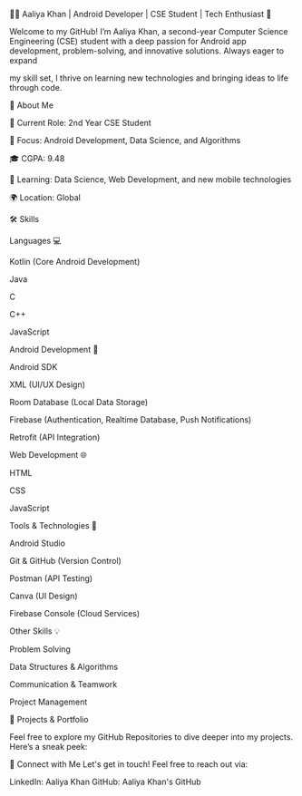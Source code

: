 
👩‍💻 Aaliya Khan | Android Developer | CSE Student | Tech Enthusiast 🚀

Welcome to my GitHub! I’m Aaliya Khan, a second-year Computer Science Engineering (CSE) student with a deep passion for Android app development, problem-solving, and innovative solutions. Always eager to expand 

my skill set, I thrive on learning new technologies and bringing ideas to life through code.


🌟 About Me

🏫 Current Role: 2nd Year CSE Student

🎯 Focus: Android Development, Data Science, and Algorithms

🎓 CGPA: 9.48 

🌱 Learning: Data Science, Web Development, and new mobile technologies

🌍 Location: Global

🛠️ Skills

Languages 💻



Kotlin (Core Android Development)

Java

C

C++

JavaScript

Android Development 📱

Android SDK

XML (UI/UX Design)

Room Database (Local Data Storage)

Firebase (Authentication, Realtime Database, Push Notifications)

Retrofit (API Integration)

Web Development 🌐

HTML

CSS

JavaScript

Tools & Technologies 🔧

Android Studio

Git & GitHub (Version Control)

Postman (API Testing)

Canva (UI Design)

Firebase Console (Cloud Services)

Other Skills 💡

Problem Solving

Data Structures & Algorithms

Communication & Teamwork

Project Management

📸 Projects & Portfolio

Feel free to explore my GitHub Repositories to dive deeper into my projects. Here’s a sneak peek:




📍 Connect with Me
Let's get in touch! Feel free to reach out via:

LinkedIn: Aaliya Khan
GitHub: Aaliya Khan's GitHub

